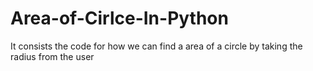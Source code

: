 # Area-of-Cirlce-In-Python
It consists the code for how we can find a area of a circle by taking the radius from the user

